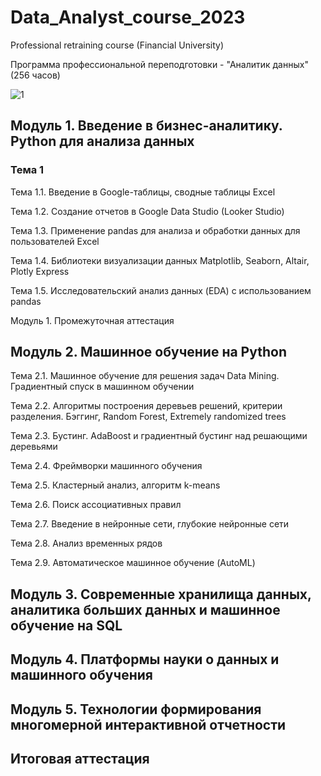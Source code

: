 # Data_Analyst_course_2023
Professional retraining course (Financial University)

Программа профессиональной переподготовки - "Аналитик данных" (256 часов)

![1](https://user-images.githubusercontent.com/112115002/236700984-8cf55c74-d628-4a37-8da1-6f3184d78e26.png)


## Модуль 1. Введение в бизнес-аналитику. Python для анализа данныx
### Тема 1

Тема 1.1. Введение в Google-таблицы, сводные таблицы Excel

Тема 1.2. Создание отчетов в Google Data Studio (Looker Studio)

Тема 1.3. Применение pandas для анализа и обработки данных для пользователей Excel

Тема 1.4. Библиотеки визуализации данных Matplotlib, Seaborn, Altair, Plotly Express

Тема 1.5. Исследовательский анализ данных (EDA) с использованием pandas

Модуль 1. Промежуточная аттестация

## Модуль 2. Машинное обучение на Python

Тема 2.1. Машинное обучение для решения задач Data Mining. Градиентный спуск в машинном обучении

Тема 2.2. Алгоритмы построения деревьев решений, критерии разделения. Бэггинг, Random Forest, Extremely randomized trees

Тема 2.3. Бустинг. AdaBoost и градиентный бустинг над решающими деревьями

Тема 2.4. Фреймворки машинного обучения

Тема 2.5. Кластерный анализ, алгоритм k-means

Тема 2.6. Поиск ассоциативных правил

Тема 2.7. Введение в нейронные сети, глубокие нейронные сети

Тема 2.8. Анализ временных рядов

Тема 2.9. Автоматическое машинное обучение (AutoML)

## Модуль 3. Современные хранилища данных, аналитика больших данных и машинное обучение на SQL

## Модуль 4. Платформы науки о данных и машинного обучения

## Модуль 5. Технологии формирования многомерной интерактивной отчетности

##  Итоговая аттестация
